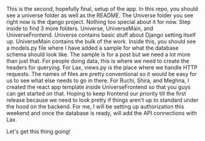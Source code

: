 This is the second, hopefully final, setup of the app.
In this repo, you should see a universe folder as well as the README.
The Universe folder you see right now is the django project. Nothing too special about it for now.
Step inside to find 3 more folders. Universe, UniverseMain, and UniverseFrontend.
Universe contains basic stuff about Django setting itself up.
UniverseMain contains the bulk of the work. Inside this, you should see a models.py file where I have added a sample for what the database schema should look like. The sample is for a post but we need a lot more than just that. For people doing data, this is where we need to create the headers for querying.
For Lax, views.py is the place where we handle HTTP requests. The names of files are pretty conventional so it would be easy for us to see what else needs to go in there.
For Ruchi, Shira, and Meghna, I created the react app template inside UniverseFrontend so that you guys can get started on that. Hoping to keep frontend our priority till the first release because we need to look pretty if things aren't up to standard under the hood on the backend.
For me, I will be setting up authorization this weekend and once the database is ready, will add the API connections with Lax.

Let's get this thing going!
